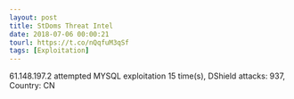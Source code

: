 ```yaml
---
layout: post
title: StDoms Threat Intel
date: 2018-07-06 00:00:21
tourl: https://t.co/nQqfuM3qSf
tags: [Exploitation]
---
```

61.148.197.2 attempted MYSQL exploitation 15 time(s), DShield attacks: 937, Country: CN